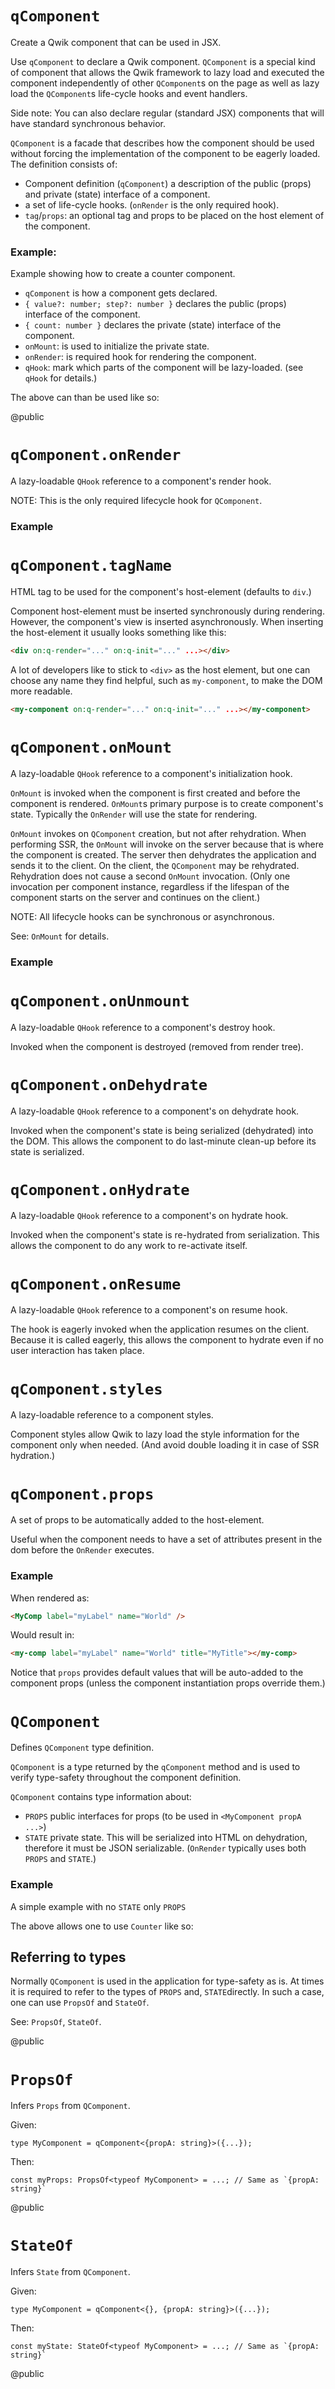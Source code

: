 # `qComponent`

Create a Qwik component that can be used in JSX.

Use `qComponent` to declare a Qwik component. `QComponent` is a special kind of component that allows the Qwik framework to lazy load and executed the component independently of other `QComponent`s on the page as well as lazy load the `QComponent`s life-cycle hooks and event handlers.

Side note: You can also declare regular (standard JSX) components that will have standard synchronous behavior.

`QComponent` is a facade that describes how the component should be used without forcing the implementation of the component to be eagerly loaded. The definition consists of:

- Component definition (`qComponent`) a description of the public (props) and private (state) interface of a component.
- a set of life-cycle hooks. (`onRender` is the only required hook).
- `tag`/`props`: an optional tag and props to be placed on the host element of the component.

### Example:

Example showing how to create a counter component.

<docs code="./q-component.docs.tsx#component"/>

- `qComponent` is how a component gets declared.
- `{ value?: number; step?: number }` declares the public (props) interface of the component.
- `{ count: number }` declares the private (state) interface of the component.
- `onMount`: is used to initialize the private state.
- `onRender`: is required hook for rendering the component.
- `qHook`: mark which parts of the component will be lazy-loaded. (see `qHook` for details.)

The above can than be used like so:

<docs code="./q-component.docs.tsx#component-usage"/>

@public

# `qComponent.onRender`

A lazy-loadable `QHook` reference to a component's render hook.

NOTE: This is the only required lifecycle hook for `QComponent`.

### Example

<docs code="./q-component.docs.tsx#on-render"/>

# `qComponent.tagName`

HTML tag to be used for the component's host-element (defaults to `div`.)

Component host-element must be inserted synchronously during rendering. However, the component's view is inserted asynchronously. When inserting the host-element it usually looks something like this:

```html
<div on:q-render="..." on:q-init="..." ...></div>
```

A lot of developers like to stick to `<div>` as the host element, but
one can choose any name they find helpful, such as `my-component`, to make
the DOM more readable.

```html
<my-component on:q-render="..." on:q-init="..." ...></my-component>
```

# `qComponent.onMount`

A lazy-loadable `QHook` reference to a component's initialization hook.

`OnMount` is invoked when the component is first created and before the component is rendered. `OnMount`s primary purpose is to create component's state. Typically the `OnRender` will use the state for rendering.

`OnMount` invokes on `QComponent` creation, but not after rehydration. When performing SSR, the `OnMount` will invoke on the server because that is where the component is created. The server then dehydrates the application and sends it to the client. On the client, the `QComponent` may be rehydrated. Rehydration does not cause a second `OnMount` invocation. (Only one invocation per component instance, regardless if the lifespan of the component starts on the server and continues on the client.)

NOTE: All lifecycle hooks can be synchronous or asynchronous.

See: `OnMount` for details.

### Example

<docs code="./q-component.docs.tsx#on-mount"/>

# `qComponent.onUnmount`

A lazy-loadable `QHook` reference to a component's destroy hook.

Invoked when the component is destroyed (removed from render tree).

# `qComponent.onDehydrate`

A lazy-loadable `QHook` reference to a component's on dehydrate hook.

Invoked when the component's state is being serialized (dehydrated) into the DOM. This allows the component to do last-minute clean-up before its state is serialized.

# `qComponent.onHydrate`

A lazy-loadable `QHook` reference to a component's on hydrate hook.

Invoked when the component's state is re-hydrated from serialization. This allows the component to do any work to re-activate itself.

# `qComponent.onResume`

A lazy-loadable `QHook` reference to a component's on resume hook.

The hook is eagerly invoked when the application resumes on the client. Because it is called eagerly, this allows the component to hydrate even if no user interaction has taken place.

# `qComponent.styles`

A lazy-loadable reference to a component styles.

Component styles allow Qwik to lazy load the style information for the component only when needed. (And avoid double loading it in case of SSR hydration.)

# `qComponent.props`

A set of props to be automatically added to the host-element.

Useful when the component needs to have a set of attributes present in the dom before the `OnRender` executes.

### Example

<docs code="./q-component.docs.tsx#props"/>

When rendered as:

```html
<MyComp label="myLabel" name="World" />
```

Would result in:

```html
<my-comp label="myLabel" name="World" title="MyTitle"></my-comp>
```

Notice that `props` provides default values that will be auto-added to the component props (unless the component instantiation props override them.)

# `QComponent`

Defines `QComponent` type definition.

`QComponent` is a type returned by the `qComponent` method and is used to verify type-safety throughout the component definition.

`QComponent` contains type information about:

- `PROPS` public interfaces for props (to be used in `<MyComponent propA ...>`)
- `STATE` private state. This will be serialized into HTML on dehydration, therefore it must be JSON serializable. (`OnRender` typically uses both `PROPS` and `STATE`.)

### Example

A simple example with no `STATE` only `PROPS`

<docs code="./q-component.docs.tsx#component"/>

The above allows one to use `Counter` like so:

<docs code="./q-component.docs.tsx#component-usage"/>

## Referring to types

Normally `QComponent` is used in the application for type-safety as is. At times it is required to refer to the types of `PROPS` and, `STATE`directly. In such a case, one can use `PropsOf` and `StateOf`.

See: `PropsOf`, `StateOf`.

@public

# `PropsOf`

Infers `Props` from `QComponent`.

Given:

```
type MyComponent = qComponent<{propA: string}>({...});
```

Then:

```
const myProps: PropsOf<typeof MyComponent> = ...; // Same as `{propA: string}`
```

@public

# `StateOf`

Infers `State` from `QComponent`.

Given:

```
type MyComponent = qComponent<{}, {propA: string}>({...});
```

Then:

```
const myState: StateOf<typeof MyComponent> = ...; // Same as `{propA: string}`
```

@public
